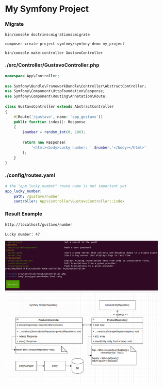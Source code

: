 # My Symfony Project

### Migrate
```
bin/console doctrine:migrations:migrate
```

```
composer create-project symfony/symfony-demo my_project
```

```
bin/console make:controller GustavoController
```

### ./src/Controller/GustavoController.php
```php
namespace App\Controller;

use Symfony\Bundle\FrameworkBundle\Controller\AbstractController;
use Symfony\Component\HttpFoundation\Response;
use Symfony\Component\Routing\Annotation\Route;

class GustavoController extends AbstractController
{
    #[Route('/gustavo', name: 'app_gustavo')]
    public function index(): Response
    {
        $number = random_int(0, 100);

        return new Response(
            '<html><body>Lucky number: '.$number.'</body></html>'
        );
    }
}
```

### ./config/routes.yaml
```yaml
# the "app_lucky_number" route name is not important yet
app_lucky_number:
    path: /gustavo/number
    controller: App\Controller\GustavoController::index
```

### Result Example
```
http://localhost/gustavo/number

Lucky number: 47

```

![](./imgs/makeController.png)
<br>
![Repository](./imgs/SymfonySimpleRepository.png)
